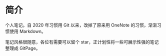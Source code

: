 # 简介

个人笔记。自 2020 年习惯用 Git 以来，改掉了原来用 OneNote 的习惯，渐渐习惯使用 Markdown。

笔记风格很随意，各位有需要可以留个 star，正计划性将一些可展示性强的笔记整理成 GitPage。